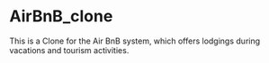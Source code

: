 # AirBnB_clone
This is a Clone for the Air BnB system, which offers lodgings during vacations and tourism activities.

